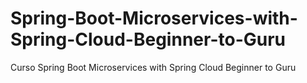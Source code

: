 # Spring-Boot-Microservices-with-Spring-Cloud-Beginner-to-Guru
Curso Spring Boot Microservices with Spring Cloud Beginner to Guru
